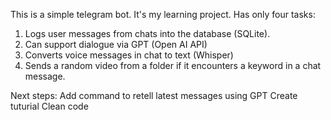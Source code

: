 This is a simple telegram bot. It's my learning project.
Has only four tasks:
1. Logs user messages from chats into the database (SQLite).
2. Can support dialogue via GPT (Open AI API)
3. Converts voice messages in chat to text (Whisper)
4. Sends a random video from a folder if it encounters a keyword in a chat message.

Next steps:
Add command to retell latest messages using GPT
Create tuturial
Clean code
